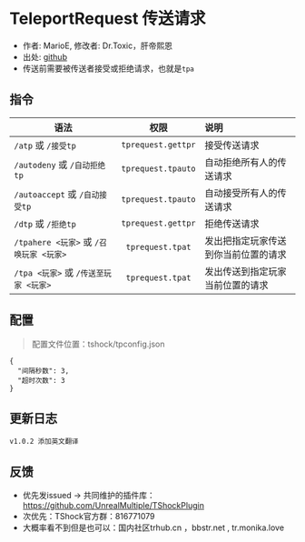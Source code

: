 # TeleportRequest 传送请求

- 作者: MarioE, 修改者: Dr.Toxic，肝帝熙恩
- 出处: [github](https://github.com/MarioE/TeleportRequest)
- 传送前需要被传送者接受或拒绝请求，也就是`tpa`

## 指令
| 语法                             |         权限         | 说明                 |
|--------------------------------|:------------------:|:-------------------|
| `/atp` 或 `/接受tp`               | `tprequest.gettpr` | 接受传送请求             |
| `/autodeny` 或 `/自动拒绝tp`        | `tprequest.tpauto` | 自动拒绝所有人的传送请求       |
| `/autoaccept` 或 `/自动接受tp`      | `tprequest.tpauto` | 自动接受所有人的传送请求       |
| `/dtp` 或 `/拒绝tp`               | `tprequest.gettpr` | 拒绝传送请求             |
| `/tpahere <玩家>` 或 `/召唤玩家 <玩家>` |  `tprequest.tpat`  | 发出把指定玩家传送到你当前位置的请求 |
| `/tpa <玩家>` 或 `/传送至玩家 <玩家>`    |  `tprequest.tpat`  | 发出传送到指定玩家当前位置的请求   |


## 配置
> 配置文件位置：tshock/tpconfig.json
```json5
{
  "间隔秒数": 3,
  "超时次数": 3
}
```

## 更新日志

```
v1.0.2 添加英文翻译
```

## 反馈
- 优先发issued -> 共同维护的插件库：https://github.com/UnrealMultiple/TShockPlugin
- 次优先：TShock官方群：816771079
- 大概率看不到但是也可以：国内社区trhub.cn ，bbstr.net , tr.monika.love
